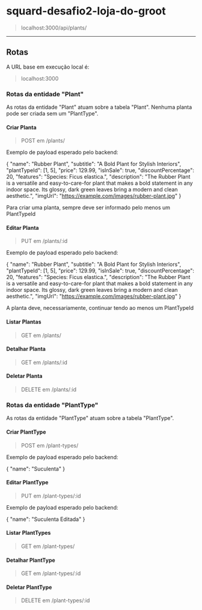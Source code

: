 # squard-desafio2-loja-do-groot

> localhost:3000/api/plants/

---



## Rotas

A URL base em execução local é:
> localhost:3000

### Rotas da entidade "Plant"

As rotas da entidade "Plant" atuam sobre a tabela "Plant". Nenhuma planta pode ser criada sem um "PlantType".

#### Criar Planta

> POST em /plants/

Exemplo de payload esperado pelo backend:

{
  "name": "Rubber Plant",
  "subtitle": "A Bold Plant for Stylish Interiors",
  "plantTypeId": [1, 5],
  "price": 129.99,
  "isInSale": true,
  "discountPercentage": 20,
  "features": "Species: Ficus elastica.",
  "description": "The Rubber Plant is a versatile and easy-to-care-for plant that makes a bold statement in any indoor space. Its glossy, dark green leaves bring a modern and clean aesthetic.",
  "imgUrl": "https://example.com/images/rubber-plant.jpg"
}

Para criar uma planta, sempre deve ser informado pelo menos um PlantTypeId


#### Editar Planta

> PUT em /plants/:id

Exemplo de payload esperado pelo backend:

{
  "name": "Rubber Plant",
  "subtitle": "A Bold Plant for Stylish Interiors",
  "plantTypeId": [1, 5],
  "price": 129.99,
  "isInSale": true,
  "discountPercentage": 20,
  "features": "Species: Ficus elastica.",
  "description": "The Rubber Plant is a versatile and easy-to-care-for plant that makes a bold statement in any indoor space. Its glossy, dark green leaves bring a modern and clean aesthetic.",
  "imgUrl": "https://example.com/images/rubber-plant.jpg"
}

A planta deve, necessariamente, continuar tendo ao menos um PlantTypeId

#### Listar Plantas

> GET em /plants/

#### Detalhar Planta

> GET em /plants/:id

#### Deletar Planta

> DELETE em /plants/:id



### Rotas da entidade "PlantType"

As rotas da entidade "PlantType" atuam sobre a tabela "PlantType".

#### Criar PlantType

> POST em /plant-types/

Exemplo de payload esperado pelo backend:

{
  "name": "Suculenta"
}

#### Editar PlantType

> PUT em /plant-types/:id

Exemplo de payload esperado pelo backend:

{
  "name": "Suculenta Editada"
}

#### Listar PlantTypes

> GET em /plant-types/

#### Detalhar PlantType

> GET em /plant-types/:id

#### Deletar PlantType

> DELETE em /plant-types/:id